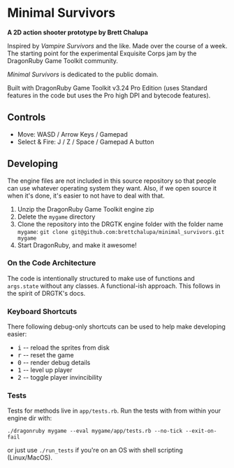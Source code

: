 # Minimal Survivors

**A 2D action shooter prototype by Brett Chalupa**

Inspired by _Vampire Survivors_ and the like. Made over the course of a week. The starting point for the experimental Exquisite Corps jam by the DragonRuby Game Toolkit community.

_Minimal Survivors_ is dedicated to the public domain.

Built with DragonRuby Game Toolkit v3.24 Pro Edition (uses Standard features in the code but uses the Pro high DPI and bytecode features).

## Controls

- Move: WASD / Arrow Keys / Gamepad
- Select & Fire: J / Z / Space / Gamepad A button

## Developing

The engine files are not included in this source repository so that people can use whatever operating system they want. Also, if we open source it when it's done, it's easier to not have to deal with that.

1. Unzip the DragonRuby Game Toolkit engine zip
2. Delete the `mygame` directory
3. Clone the repository into the DRGTK engine folder with the folder name `mygame`: `git clone git@github.com:brettchalupa/minimal_survivors.git mygame`
4. Start DragonRuby, and make it awesome!

### On the Code Architecture

The code is intentionally structured to make use of functions and `args.state` without any classes. A functional-ish approach. This follows in the spirit of DRGTK's docs.

### Keyboard Shortcuts

There following debug-only shortcuts can be used to help make developing easier:

- <kbd>i</kbd> -- reload the sprites from disk
- <kbd>r</kbd> -- reset the game
- <kbd>0</kbd> -- render debug details
- <kbd>1</kbd> -- level up player
- <kbd>2</kbd> -- toggle player invincibility

### Tests

Tests for methods live in `app/tests.rb`. Run the tests with from within your engine dir with:

``` console
./dragonruby mygame --eval mygame/app/tests.rb --no-tick --exit-on-fail
```

or just use `./run_tests` if you're on an OS with shell scripting (Linux/MacOS).
